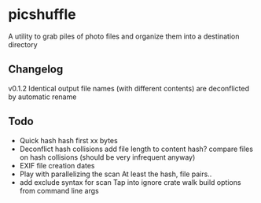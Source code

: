 
# picshuffle
A utility to grab piles of photo files and organize them into a destination directory

## Changelog

v0.1.2
Identical output file names (with different contents) are deconflicted by automatic rename

## Todo

* Quick hash
hash first xx bytes
* Deconflict hash collisions
add file length to content hash? 
compare files on hash collisions (should be very infrequent anyway)
* EXIF file creation dates 
* Play with parallelizing the scan
At least the hash, file pairs..
* add exclude syntax for scan
Tap into ignore crate walk build options from command line args

